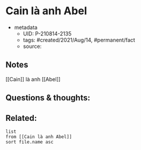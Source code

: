 # Cain là anh Abel

- metadata
	- UID: P-210814-2135
	- tags: #created/2021/Aug/14, #permanent/fact 
	- source: 

## Notes
[[Cain]] là anh [[Abel]]

## Questions & thoughts:

## Related:
```dataview
list
from [[Cain là anh Abel]]
sort file.name asc
```
